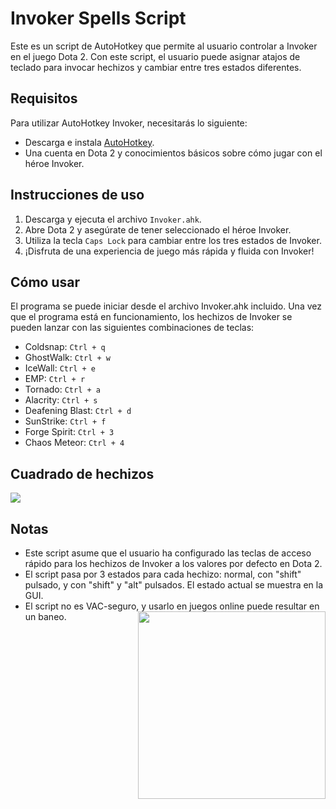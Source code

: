 # Invoker Spells Script

Este es un script de AutoHotkey que permite al usuario controlar a Invoker en el juego Dota 2. Con este script, el usuario puede asignar atajos de teclado para invocar hechizos y cambiar entre tres estados diferentes.

## Requisitos

Para utilizar AutoHotkey Invoker, necesitarás lo siguiente:

- Descarga e instala [AutoHotkey](https://www.autohotkey.com/).
- Una cuenta en Dota 2 y conocimientos básicos sobre cómo jugar con el héroe Invoker.

## Instrucciones de uso

1. Descarga y ejecuta el archivo `Invoker.ahk`.
2. Abre Dota 2 y asegúrate de tener seleccionado el héroe Invoker.
3. Utiliza la tecla `Caps Lock` para cambiar entre los tres estados de Invoker.
4. ¡Disfruta de una experiencia de juego más rápida y fluida con Invoker!

## Cómo usar

El programa se puede iniciar desde el archivo Invoker.ahk incluido. Una vez que el programa está en funcionamiento, los hechizos de Invoker se pueden lanzar con las siguientes combinaciones de teclas:

- Coldsnap: `Ctrl + q`
- GhostWalk: `Ctrl + w`
- IceWall: `Ctrl + e`
- EMP: `Ctrl + r`
- Tornado: `Ctrl + a`
- Alacrity: `Ctrl + s`
- Deafening Blast: `Ctrl + d`
- SunStrike: `Ctrl + f`
- Forge Spirit: `Ctrl + 3`
- Chaos Meteor: `Ctrl + 4`

## Cuadrado de hechizos
<img src="https://i.imgur.com/bVeFlyR.png"/>

## Notas

- Este script asume que el usuario ha configurado las teclas de acceso rápido para los hechizos de Invoker a los valores por defecto en Dota 2.
- El script pasa por 3 estados para cada hechizo: normal, con "shift" pulsado, y con "shift" y "alt" pulsados. El estado actual se muestra en la GUI.
- El script no es VAC-seguro, y usarlo en juegos online puede resultar en un baneo. <img src="https://i.imgur.com/foB6ggL.png" width="300" img align="right" />
